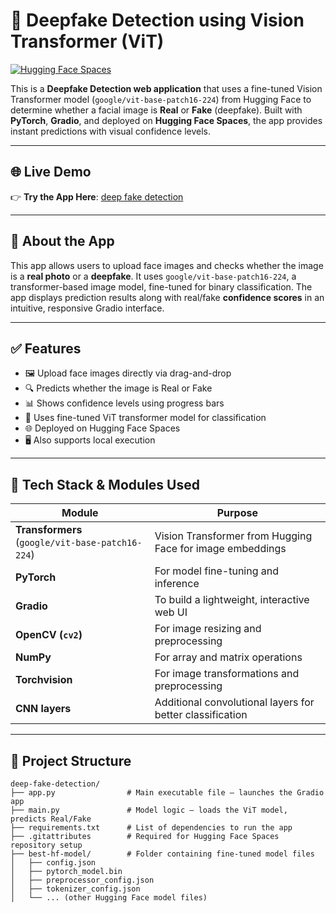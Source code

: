 # 🧠 Deepfake Detection using Vision Transformer (ViT)

[![Hugging Face Spaces](https://img.shields.io/badge/🤗%20Live%20App-Hugging%20Face-blue?logo=huggingface)](https://huggingface.co/spaces/AnjaliPal06/deep-fake-detection)

This is a **Deepfake Detection web application** that uses a fine-tuned Vision Transformer model (`google/vit-base-patch16-224`) from Hugging Face to determine whether a facial image is **Real** or **Fake** (deepfake). Built with **PyTorch**, **Gradio**, and deployed on **Hugging Face Spaces**, the app provides instant predictions with visual confidence levels.

---

## 🌐 Live Demo

👉 **Try the App Here**: [deep fake detection](https://huggingface.co/spaces/AnjaliPal06/deep-fake-detection)

---

## 📱 About the App

This app allows users to upload face images and checks whether the image is a **real photo** or a **deepfake**. It uses `google/vit-base-patch16-224`, a transformer-based image model, fine-tuned for binary classification. The app displays prediction results along with real/fake **confidence scores** in an intuitive, responsive Gradio interface.

---

## ✅ Features

- 🖼️ Upload face images directly via drag-and-drop
- 🔍 Predicts whether the image is Real or Fake
- 📊 Shows confidence levels using progress bars
- 🧠 Uses fine-tuned ViT transformer model for classification
- 🌐 Deployed on Hugging Face Spaces
- 🖥️ Also supports local execution

---

## 🧪 Tech Stack & Modules Used

| Module | Purpose |
|--------|---------|
| **Transformers** (`google/vit-base-patch16-224`) | Vision Transformer from Hugging Face for image embeddings |
| **PyTorch** | For model fine-tuning and inference |
| **Gradio** | To build a lightweight, interactive web UI |
| **OpenCV (`cv2`)** | For image resizing and preprocessing |
| **NumPy** | For array and matrix operations |
| **Torchvision** | For image transformations and preprocessing |
| **CNN layers** | Additional convolutional layers for better classification |

---

## 📂 Project Structure

```text
deep-fake-detection/
├── app.py                # Main executable file – launches the Gradio app
├── main.py               # Model logic – loads the ViT model, predicts Real/Fake
├── requirements.txt      # List of dependencies to run the app
├── .gitattributes        # Required for Hugging Face Spaces repository setup
├── best-hf-model/        # Folder containing fine-tuned model files
│   ├── config.json
│   ├── pytorch_model.bin
│   ├── preprocessor_config.json
│   ├── tokenizer_config.json
│   └── ... (other Hugging Face model files)
```
